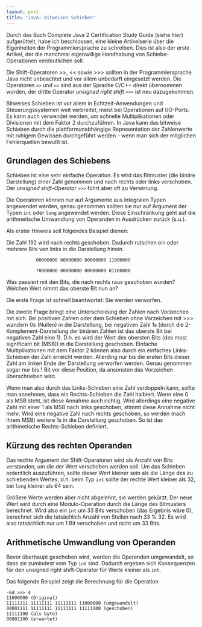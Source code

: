 ```yaml
---
layout: post
title: "Java: Bitweises Schieben"
---
```

Durch das Buch Complete Java 2 Certification Study Guide (siehe hier) aufgerüttelt, habe ich beschlossen, eine kleine Artikelserie über die Eigenheiten der Programmiersprache zu schreiben. Dies ist also der erste Artikel, der die manchmal eigenwillige Handhabung von Schiebe-Operationen verdeutlichen soll.

Die Shift-Operatoren >>, << sowie >>> sollten in der Programmiersprache Java nicht unbeachtet und vor allem unbedarft eingesetzt werden. Die Operatoren `>>` und `<<` sind aus der Sprache C/C++ direkt übernommen worden, der dritte Operator *unsigned right shift* `>>>` ist neu dazugekommen.

Bitweises Schieben ist vor allem in Echtzeit-Anwendungen und Steuerungssystemen weit verbreitet, meist bei Operationen auf I/O-Ports. Es kann auch verwendet werden, um schnelle Multiplikationen oder Divisionen mit dem Faktor 2 durchzuführen. In Java kann das bitweise Schieben durch die plattformunabhängige Representation der Zahlenwerte mit ruhigem Gewissen durchgeführt werden - wenn man sich der möglichen Fehlerquellen bewußt ist.

Grundlagen des Schiebens
------------------------

Schieben ist eine sehr einfache Operation. Es wird das Bitmuster (die binäre Darstellung) einer Zahl genommen und nach rechts oder links verschoben. Der *unsigned shift-Operator* `>>>` führt aber oft zu Verwirrung.

Die Operatoren können nur auf Argumente aus integralen Typen angewendet werden, genau genommen sollten sie nur auf Argument der Typen `int` oder `long` angewendet werden. Diese Einschränkung geht auf die arithmetische Umwandlung von Operanden in Ausdrücken zurück (s.u.).

Als erster Hinweis soll folgendes Beispiel dienen:

Die Zahl 192 wird nach rechts geschoben. Dadurch rutschen ein oder mehrere Bits von links in die Darstellung hinein.


               00000000 00000000 00000000 11000000

               ?0000000 00000000 00000000 01100000

Was passiert mit den Bits, die nach rechts raus geschoben wurden? Welchen Wert nimmt das oberste Bit nun an?

Die erste Frage ist schnell beantwortet: Sie werden verworfen.

Die zweite Frage bringt eine Unterscheidung der Zahlen nach Vorzeichen mit sich. Bei positiven Zahlen oder dem Schieben ohne Vorzeichen mit >>> wandern 0s (Nullen) in die Darstellung, bei negativen Zahl 1s (durch die 2-Komplement-Darstellung der binären Zahlen ist das oberste Bit bei negativen Zahl eine 1). D.h. es wird der Wert des obersten Bits (des most significant bit (MSB)) in die Darstellung geschoben.
Einfache Multiplikationen mit dem Faktor 2 können also durch ein einfaches Links-Schieben der Zahl erreicht werden. Allerding nur bis die ersten Bits dieser Zahl am linken Ende der Darstellung verworfen werden. Genau genommen sogar nur bis 1 Bit vor diese Position, da ansonsten das Vorzeichen überschrieben wird.

Wenn man also durch das Links-Schieben eine Zahl verdoppeln kann, sollte man annehmen, dass ein Rechts-Schieben die Zahl halbiert. Wenn eine 0 als MSB steht, ist diese Annahme auch richtig. Wird allerdings eine negative Zahl mit einer 1 als MSB nach links geschoben, stimmt diese Annahme nicht mehr. Wird eine negative Zahl nach rechts geschoben, so werden (nach ihrem MSB) weitere 1s in die Darstellung geschoben. So ist das arithmetische Rechts-Schieben definiert.

Kürzung des rechten Operanden
-----------------------------

Das rechte Argument der Shift-Operatoren wird als Anzahl von Bits verstanden, um die der Wert verschoben werden soll. Um das Schieben ordentlich auszuführen, sollte dieser Wert kleiner sein als die Länge des zu schiebenden Wertes, d.h. beim Typ `int` sollte der rechte Wert kleiner als 32, bei `long` kleiner als 64 sein.

Größere Werte werden aber nicht abgelehnt, sie werden gekürzt. Der neue Wert wird durch eine Modulo-Operation durch die Länge des Bitmusters berechnet. Wird also ein `int` um 33 Bits verschoben (das Ergebnis wäre 0), berechnet sich die tatsächlich Anzahl von Stellen nach 33 % 32. Es wird also tatsächlich nur um 1 Bit verschoben und nicht um 33 Bits.

Arithmetische Umwandlung von Operanden
--------------------------------------

Bevor überhaupt geschoben wird, werden die Operanden umgewandelt, so dass sie zumindest vom Typ `int` sind. Dadurch ergeben sich Konsequenzen für den unsigned right shift-Operator für Werte kleiner als `int`.

Das folgende Beispiel zeigt die Berechnung für die Operation

    -64 >>> 4
    11000000 (Original)
    11111111 11111111 11111111 11000000 (umgewandelt)
    00001111 11111111 11111111 11111100 (geschoben)
    11111100 (als byte)
    00001100 (erwartet)
